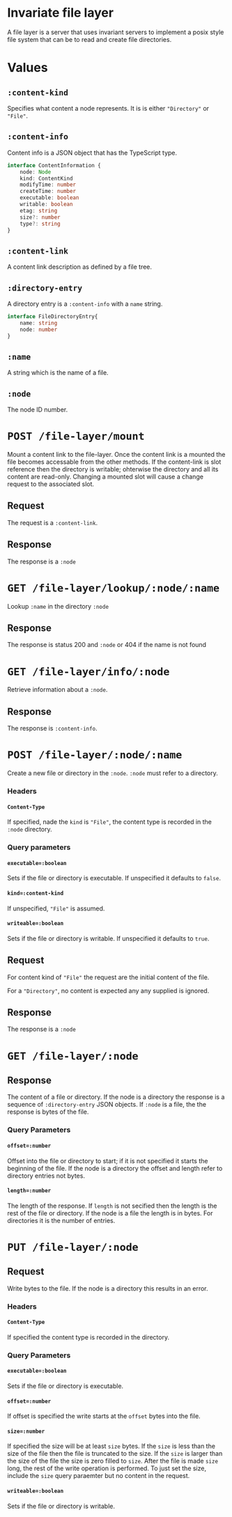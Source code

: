 # Invariate file layer

A file layer is a server that uses invariant servers to implement a posix style file system that can be to read and create file directories.

# Values

## `:content-kind`

Specifies what content a node represents. It is is either `"Directory"` or `"File"`.

## `:content-info`

Content info is a JSON object that has the TypeScript type.

```ts
interface ContentInformation {
    node: Node
    kind: ContentKind
    modifyTime: number
    createTime: number
    executable: boolean
    writable: boolean
    etag: string
    size?: number
    type?: string
}
```

## `:content-link`

A content link description as defined by a file tree.

## `:directory-entry`

A directory entry is a `:content-info` with a `name` string.

```ts
interface FileDirectoryEntry{
    name: string
    node: number
}
```

## `:name`

A string which is the name of a file.

## `:node`

The node ID number.

# `POST /file-layer/mount`

Mount a content link to the file-layer. Once the content link is a mounted the file becomes accessable from the other methods. If the content-link is slot reference then the directory is writable; ohterwise the directory and all its content are read-only. Changing a mounted slot will cause a change request to the associated slot.

## Request

The request is a `:content-link`.

## Response

The response is a `:node`

# `GET /file-layer/lookup/:node/:name`

Lookup `:name` in the directory `:node`

## Response

The response is status 200 and `:node` or 404 if the name is not found

# `GET /file-layer/info/:node`

Retrieve information about a `:node`.

## Response

The response is `:content-info`.

# `POST /file-layer/:node/:name`

Create a new file or directory in the `:node`. `:node` must refer to a directory.

### Headers

#### `Content-Type`

If specified, nade the `kind` is `"File"`, the content type is recorded in the `:node` directory.

### Query parameters

#### `executable=:boolean`

Sets if the file or directory is executable. If unspecified it defaults to `false`.

#### `kind=:content-kind`

If unspecified, `"File"` is assumed.

#### `writeable=:boolean`

Sets if the file or directory is writable. If unspecified it defaults to `true`.

## Request

For content kind of `"File"` the request are the initial content of the file.

For a `"Directory"`, no content is expected any any supplied is ignored.

## Response

The response is a `:node`

# `GET /file-layer/:node`

## Response

The content of a file or directory. If the node is a directory the response is a sequence of `:directory-entry` JSON objects. If `:node` is a file, the the response is bytes of the file.

### Query Parameters

#### `offset=:number`

Offset into the file or directory to start; if it is not specified it starts the beginning of the file. If the node is a directory the offset and length refer to directory entries not bytes.

#### `length=:number`

The length of the response. If `length` is not secified then the length is the rest of the file or directory. If the node is a file the length is in bytes. For directories it is the number of entries.

# `PUT /file-layer/:node`

## Request

Write bytes to the file. If the node is a directory this results in an error.

### Headers

#### `Content-Type`

If specified the content type is recorded in the directory.

### Query Parameters

#### `executable=:boolean`

Sets if the file or directory is executable.

#### `offset=:number`

If offset is specified the write starts at the `offset` bytes into the file.

#### `size=:number`

If specified the size will be at least `size` bytes. If the `size` is less than the size of the file then the file is truncated to the size. If the `size` is larger than the size of the file the size is zero filled to `size`. After the file is made `size` long, the rest of the write operation is performed. To just set the size, include the `size` query paraemter but no content in the request.

#### `writeable=:boolean`

Sets if the file or directory is writable.
